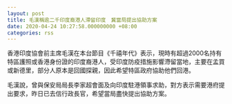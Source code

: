 ```yaml
---
layout: post
title: 毛漢稱逾二千印度裔港人滯留印度　冀當局提出協助方案
date: 2020-04-24 10:27:58.000000000 +08:00
categories: rss
---
```


香港印度協會前主席毛漢在本台節目《千禧年代》表示，現時有超過2000名持有特區護照或香港身份證的印度裔港人，受印度防疫措施影響滯留當地，主要在孟買或新德里，部分人原本是回國探親，因此希望特區政府協助他們回港。

毛漢說，曾與保安局局長李家超會面及向印度駐港領事求助，對方表示需要港府提出要求，昨日已去信行政長官，希望當局盡快提出協助方案。
